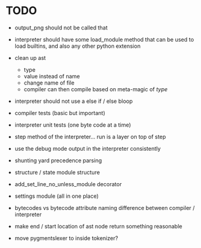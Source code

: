 TODO
======
 
 - output_png should not be called that
 
 - interpreter should have some load_module method that can be used to load builtins, and also any other python extension
 - clean up ast
   - type
   - value instead of name
   - change name of file
   - compiler can then compile based on meta-magic of _type_
  
 - interpreter should not use a else if / else bloop
 - compiler tests (basic but important)
 - interpreter unit tests (one byte code at a time)
 - step method of the interpreter... run is a layer on top of step
 - use the debug mode output in the interpreter consistently
 - shunting yard precedence parsing
 - structure / state module structure
 - add_set_line_no_unless_module decorator
 - settings module (all in one place)
 - bytecodes vs bytecode attribute naming difference between compiler / interpreter
 - make end / start location of ast node return something reasonable
 - move pygmentslexer to inside tokenizer?